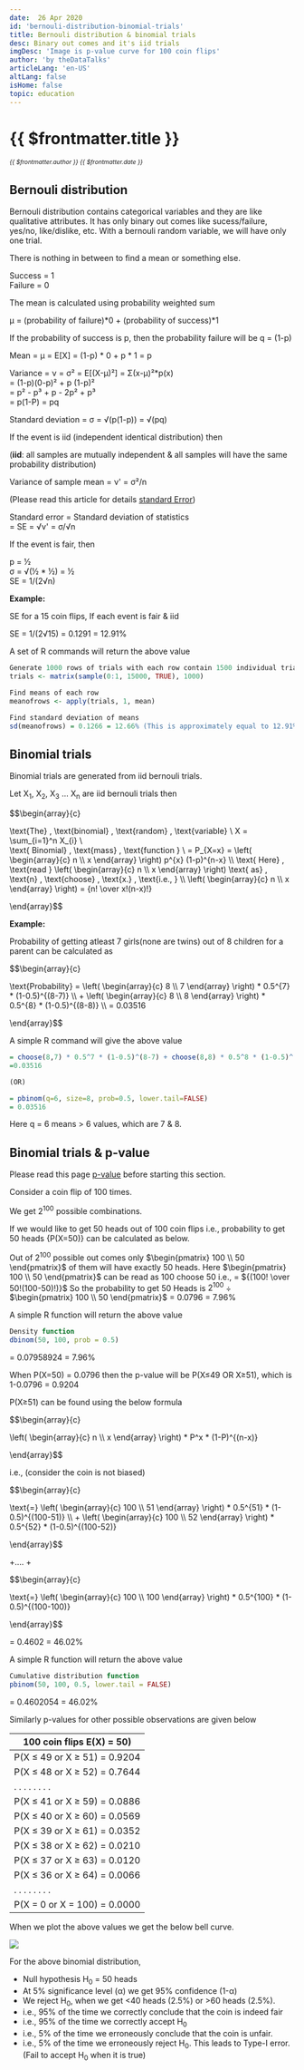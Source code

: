 ```yaml
---
date:  26 Apr 2020
id: 'bernouli-distribution-binomial-trials'
title: Bernouli distribution & binomial trials
desc: Binary out comes and it's iid trials
imgDesc: 'Image is p-value curve for 100 coin flips'
author: 'by theDataTalks'
articleLang: 'en-US'
altLang: false
isHome: false
topic: education
---
```


<altLang />

# {{ $frontmatter.title }}
<i style="font-size: 0.75em;"> {{ $frontmatter.author }} {{ $frontmatter.date }} </i>

## Bernouli distribution

Bernouli distribution contains categorical variables and they are like qualitative attributes. It has only binary out comes like sucess/failure, yes/no, like/dislike, etc.
With a bernouli random variable, we will have only one trial.

There is nothing in between to find a mean or something else.

Success = 1  
Failure = 0  

The mean is calculated using probability weighted sum

µ = (probability of failure)*0 + (probability of success)*1

If the probability of success is p, then the probability failure will be q = (1-p)

Mean = µ = E[X] = (1-p) * 0 + p * 1
         = p    

Variance = ν = σ² = E[(X-µ)²] = Σ(x-µ)²*p(x)  
                  = (1-p)(0-p)² + p (1-p)²  
                  = p² - p³ + p - 2p² + p³  
                  = p(1-P) = pq  

Standard deviation = σ = √(p(1-p)) = √(pq)


If the event is iid (independent identical distribution) then 

(**iid**: all samples are mutually independent & all samples will have the same probability distribution)

Variance of sample mean = ν' = σ²/n

(Please read this article for details [standard Error](https://thedatatalks.in/education/standard-deviation-and-error))

Standard error  = Standard deviation of statistics   
                = SE = √ν' = σ/√n

If the event is fair, then

p = ½  
σ = √(½ * ½) = ½  
SE = 1/(2√n)

**Example:**

SE for a 15 coin flips, If each event is fair & iid

SE = 1/(2√15) = 0.1291 = 12.91%

A set of R commands will return the above value

```R
Generate 1000 rows of trials with each row contain 1500 individual trials  
trials <- matrix(sample(0:1, 15000, TRUE), 1000)

Find means of each row  
meanofrows <- apply(trials, 1, mean)

Find standard deviation of means  
sd(meanofrows) = 0.1266 = 12.66% (This is approximately equal to 12.91%)
```

## Binomial trials

Binomial trials are generated from iid bernouli trials.

Let X<sub>1</sub>, X<sub>2</sub>, X<sub>3</sub> ... X<sub>n</sub> are iid bernouli trials then

$$\begin{array}{c}

\text{The} \, \text{binomial} \, \text{random} \, \text{variable} \\
    X = \sum_{i=1}^n X_{i} \\  
\text{ Binomial} \, \text{mass} \, \text{function } \\
    = P_{X=x} = \left( \begin{array}{c} n \\\\ x \end{array} \right) p^{x} (1-p)^{n-x} \\\\
\text{ Here} \, \text{read } \left( \begin{array}{c} n \\\\ x \end{array} \right) \text{ as} \, \text{n} \, \text{choose} \, \text{x.} \, \text{i.e., } \\\\
\left( \begin{array}{c} n \\\\ x \end{array} \right) = {n! \over x!(n-x)!}

\end{array}$$

**Example:**

Probability of getting atleast 7 girls(none are twins) out of 8 children for a parent can be calculated as

$$\begin{array}{c}

\text{Probability} = \left( \begin{array}{c} 8 \\\\ 7 \end{array} \right) * 0.5^{7} * (1-0.5)^{(8-7)} \\\\
    + \left( \begin{array}{c} 8 \\\\ 8 \end{array} \right) * 0.5^{8} * (1-0.5)^{(8-8)} \\\\
= 0.03516

\end{array}$$

A simple R command will give the above value

```R
= choose(8,7) * 0.5^7 * (1-0.5)^(8-7) + choose(8,8) * 0.5^8 * (1-0.5)^(8-8)
=0.03516

(OR)

= pbinom(q=6, size=8, prob=0.5, lower.tail=FALSE)
= 0.03516
```

Here q = 6 means > 6 values, which are 7 & 8.

## Binomial trials & p-value

Please read this page [p-value](https://thedatatalks.in/education/p-value) before starting this section.

Consider a coin flip of 100 times.

We get 2<sup>100</sup> possible combinations.

If we would like to get 50 heads out of 100 coin flips i.e., probability to get 50 heads {P(X=50)} can be calculated as below.

Out of $2^{100}$ possible out comes only $\begin{pmatrix} 100 \\ 50 \end{pmatrix}$ of them will have exactly 50 heads. Here $\begin{pmatrix} 100 \\ 50 \end{pmatrix}$ can be read as 100 choose 50 i.e., = 
${(100! \over 50!(100-50)!)}$ So the probability to get 50 Heads is $2^{100}$ ÷ $\begin{pmatrix} 100 \\ 50 \end{pmatrix}$  = 0.0796 = 7.96%


A simple R function will return the above value

```R
Density function
dbinom(50, 100, prob = 0.5) 
```
= 0.07958924 = 7.96%

When P(X=50) = 0.0796 then the p-value will be P(X≤49 OR X≥51), which is 1-0.0796 = 0.9204

P(X≥51) can be found using the below formula

$$\begin{array}{c}

\left( \begin{array}{c} n \\\\ x \end{array} \right) * P^x * (1-P)^{(n-x)}

\end{array}$$

i.e., (consider the coin is not biased)

$$\begin{array}{c}

\text{=} \left( \begin{array}{c} 100 \\\\ 51 \end{array} \right) * 0.5^{51} * (1-0.5)^{(100-51)} \\\\
    + \left( \begin{array}{c} 100 \\\\ 52 \end{array} \right) * 0.5^{52} * (1-0.5)^{(100-52)}

\end{array}$$

 +.... + 
 
 $$\begin{array}{c}

 \text{=} \left( \begin{array}{c} 100 \\\\ 100 \end{array} \right) * 0.5^{100} * (1-0.5)^{(100-100)}

\end{array}$$

= 0.4602 = 46.02%

A simple R function will return the above value

<div class="codeBlocks">

```R
Cumulative distribution function
pbinom(50, 100, 0.5, lower.tail = FALSE) 
```

</div>

= 0.4602054 = 46.02%

Similarly p-values for other possible observations are given below

|  100 coin flips E(X) = 50) |
|--------------------------------|
| P(X ≤ 49 or X ≥ 51) = 0.9204   |
| P(X ≤ 48 or X ≥ 52) = 0.7644   |
| . . . . . . . .                |
| P(X ≤ 41 or X ≥ 59) = 0.0886   |
| P(X ≤ 40 or X ≥ 60) = 0.0569   |
| P(X ≤ 39 or X ≥ 61) = 0.0352   |
| P(X ≤ 38 or X ≥ 62) = 0.0210   |
| P(X ≤ 37 or X ≥ 63) = 0.0120   |
| P(X ≤ 36 or X ≥ 64) = 0.0066   |
| . . . . . . . .                |
| P(X = 0 or X = 100) = 0.0000   |


When we plot the above values we get the below bell curve. 

![](/img/education/binomial-distribution/coinflip.png)

For the above binomial distribution, 
- Null hypothesis H<sub>0</sub> = 50 heads
- At 5% significance level (α) we get 95% confidence (1-α)
- We reject H<sub>0</sub>, when we get <40 heads (2.5%) or >60 heads (2.5%).
- i.e., 95% of the time we correctly conclude that the coin is indeed fair
- i.e., 95% of the time we correctly accept H<sub>0</sub>
- i.e., 5% of the time we erroneously conclude that the coin is unfair.
- i.e., 5% of the time we erroneously reject H<sub>0</sub>. This leads to Type-I error. (Fail to accept H<sub>0</sub> when it is true)